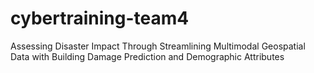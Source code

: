 # cybertraining-team4
Assessing Disaster Impact Through Streamlining Multimodal Geospatial Data with Building Damage Prediction and Demographic Attributes
